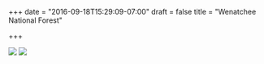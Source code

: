 +++
date = "2016-09-18T15:29:09-07:00"
draft = false
title = "Wenatchee National Forest"

+++

![](https://d17enza3bfujl8.cloudfront.net/20160918_01_25.jpg)
![](https://d17enza3bfujl8.cloudfront.net/20160918_01_40.jpg)
